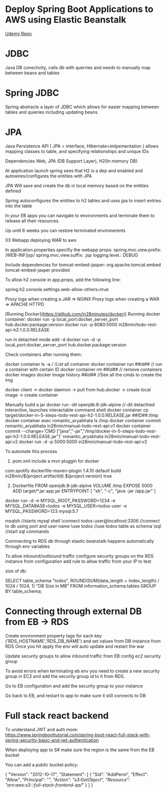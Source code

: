 # Deploy Spring Boot Applications to AWS using Elastic Beanstalk
[Udemy Repo](https://github.com/in28minutes/deploy-spring-boot-aws-eb)


# JDBC 

Java DB conectivity, calls db with querries and needs to manually map between beans and tables

# Spring JDBC 
Spring abstracts a layer of JDBC which allows for easier mapping between tables and quieries including updating beans. 

# JPA
Java Persistence API ( JPA = interface, Hibernate=imlpementation ) allows mapping classes to table, and specifying relationships and unique IDs

Dependencies
Web, JPA (DB Support Layer), H2(In memory DB)

At application launch spring sees that H2 is a dep and enabled and autowires/configures the entities with JPA

JPA Will save and create the db in local memory based on the entities defined 

Spring autoconfigures the entities to h2 tables and uses jpa to insert entries into the table


In your EB apps you can navigate to environments and terminate them to release all their resources. 

Up until 6 weeks you can restore terminated environemnts 


03 Webapp deploying WAR to aws

In application.properties specifiy the webapp props: 
spring.mvc.view.prefix: /WEB-INF/jsp/
spring.mvc.view.suffix: .jsp
logging.level.: DEBUG

Include dependencies for tomcat-embed-jasper: 
<dependency>
 <groupId>org.apache.tomcat.embed</groupId>
  <artifactId>tomcat-embed-jasper</artifactId>
  <scope>provided</scope>
</dependency>

To allow h2 console in app.props, add the following line:

spring.h2.console.settings.web-allow-others=true

Proxy logs when creating a JAR => NGINX
Proxy logs when creating a WAR => APACHE HTTPD


[Running Docker](https://github.com/in28minutes/docker()
Running docker container: 
docker run -p local_port:docker_server_port hub.docker.package:version
docker run -p 8080:5000 in28min/todo-rest-api-h2:1.0.0.RELEASE

run in detached mode add -d
docker run -d -p local_port:docker_server_port hub.docker.package:version

Check containers after running them: 

docker container ls -a / /List all container 
docker container run ##id## // run a container with certain ID
docker container rm ##id## // remove containers
docker images
docker image history ##id## //See all the cmds to create the img


docker client -> docker daemon -> pull from hub.docker -> create local image -> create container

Manually build a jar
docker run -dit openjdk:8-jdk-alpine //-dit detacthed interactive, launches interactable command shell
docker container cp target/docker-in-5-steps-todo-rest-api-h2-1.0.0.RELEASE.jar ##ID##:/tmp
docker container exec romantic_aryabhata ls /tmp
docker container commit romantic_aryabhata in28min/manual-todo-rest-api:v1
docker container commit --change='CMD ["java","-jar","/tmp/docker-in-5-steps-todo-rest-api-h2-1.0.0.RELEASE.jar"]' romantic_aryabhata in28min/manual-todo-rest-api:v2
docker run -d -p 5000:5000 in28min/manual-todo-rest-api:v2

To automate this process

1. pom.xml include a mvn pluggin for docker 
<plugin>
  <groupId>com.spotify</groupId>
  <artifactId>dockerfile-maven-plugin</artifactId>
  <version>1.4.10</version>
  <executions>
    <execution>
      <id>default</id>
      <goals>
        <goal>build</goal>
        <!-- <goal>push</goal> --> 
      </goals>
    </execution>
  </executions>
  <configuration>
    <repository>in28min/${project.artifactId}</repository>
    <tag>${project.version}</tag>
    <skipDockerInfo>true</skipDockerInfo>
  </configuration>
</plugin>

2. Dockerfile
FROM openjdk:8-jdk-alpine
VOLUME /tmp
EXPOSE 5000
ADD target/*.jar app.jar
ENTRYPOINT [ "sh", "-c", "java -jar /app.jar" ]

docker run -d -e MYSQL_ROOT_PASSWORD=1234 -e MYSQL_DATABASE=todos -e MYSQL_USER=todos-user -e MYSQL_PASSWORD=123 mysql:5.7


msqlsh //starts mysql shell
\connect todos-user@localhost:3306 //connect to db using port and user name
\use todos //use todos table as schema 
\sql //start sql commands

Connnecting to RDS db through elastic beanstalk happens automatically through env variables

To allow inbound/outbound traffic configure security groups on the RDS instance from configuration
add rule to allow traffic from your IP to test

size of db: 

SELECT table_schema "todos",
        ROUND(SUM(data_length + index_length) / 1024 / 1024, 1) "DB Size in MB" 
FROM information_schema.tables 
GROUP BY table_schema; 


# Connecting through external DB from EB -> RDS
Create environment property tags for each key ('RDS_HOSTNAME','RDS_DB_NAME') and set values from DB instance from RDS
Once you hit apply the env will auto update and restart the war

Update security groups to allow inbound traffic from EB config ec2 security group

To avoid errors when terminating eb env you need to create a new security group in EC2 and add the security group id to it from RDS. 

Go to EB configuration and add the security group to your instance

Go back to EB, and restart to app to make sure it still connects to DB


# Full stack react backend
To understand JWT and auth more: https://www.springboottutorial.com/spring-boot-react-full-stack-with-spring-security-basic-and-jwt-authentication

When deploying app to S# make sure the region is the same from the EB bucket

You can add a public bucket policy:

{
    "Version": "2012-10-17",
    "Statement": [
        {
            "Sid": "AddPerm",
            "Effect": "Allow",
            "Principal": "*",
            "Action": "s3:GetObject",
            "Resource": "arn:aws:s3:::full-stack-frontend-qa/*"
        }
    ]
}